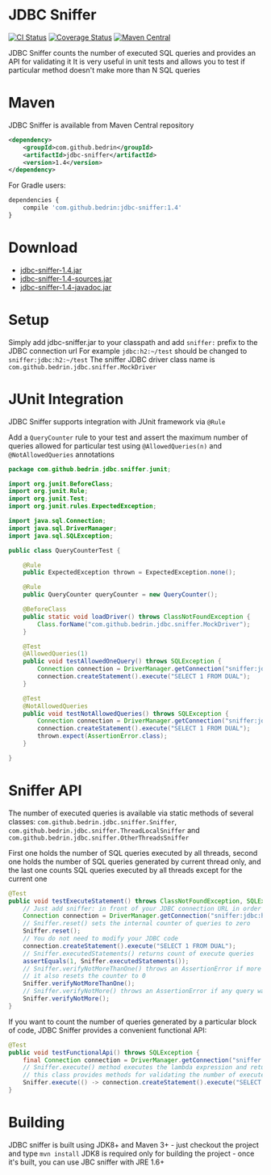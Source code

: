 JDBC Sniffer
============
[![CI Status](https://travis-ci.org/bedrin/jdbc-sniffer.svg?branch=develop)](https://travis-ci.org/bedrin/jdbc-sniffer)
[![Coverage Status](https://coveralls.io/repos/bedrin/jdbc-sniffer/badge.png?branch=master)](https://coveralls.io/r/bedrin/jdbc-sniffer?branch=master)
[![Maven Central](https://maven-badges.herokuapp.com/maven-central/com.github.bedrin/jdbc-sniffer/badge.svg?style=flat)](https://maven-badges.herokuapp.com/maven-central/com.github.bedrin/jdbc-sniffer)

JDBC Sniffer counts the number of executed SQL queries and provides an API for validating it
It is very useful in unit tests and allows you to test if particular method doesn't make more than N SQL queries

Maven
============
JDBC Sniffer is available from Maven Central repository
```xml
<dependency>
    <groupId>com.github.bedrin</groupId>
    <artifactId>jdbc-sniffer</artifactId>
    <version>1.4</version>
</dependency>
```

For Gradle users:
```javascript
dependencies {
    compile 'com.github.bedrin:jdbc-sniffer:1.4'
}
```

Download
============
- [jdbc-sniffer-1.4.jar](https://github.com/bedrin/jdbc-sniffer/releases/download/1.4/jdbc-sniffer-1.4.jar)
- [jdbc-sniffer-1.4-sources.jar](https://github.com/bedrin/jdbc-sniffer/releases/download/1.4/jdbc-sniffer-1.4-sources.jar)
- [jdbc-sniffer-1.4-javadoc.jar](https://github.com/bedrin/jdbc-sniffer/releases/download/1.4/jdbc-sniffer-1.4-javadoc.jar)

Setup
============
Simply add jdbc-sniffer.jar to your classpath and add `sniffer:` prefix to the JDBC connection url
For example `jdbc:h2:~/test` should be changed to `sniffer:jdbc:h2:~/test`
The sniffer JDBC driver class name is `com.github.bedrin.jdbc.sniffer.MockDriver`

JUnit Integration
============
JDBC Sniffer supports integration with JUnit framework via `@Rule`

Add a `QueryCounter` rule to your test and assert the maximum number of queries allowed for particular test using `@AllowedQueries(n)` and `@NotAllowedQueries` annotations

```java
package com.github.bedrin.jdbc.sniffer.junit;

import org.junit.BeforeClass;
import org.junit.Rule;
import org.junit.Test;
import org.junit.rules.ExpectedException;

import java.sql.Connection;
import java.sql.DriverManager;
import java.sql.SQLException;

public class QueryCounterTest {

    @Rule
    public ExpectedException thrown = ExpectedException.none();

    @Rule
    public QueryCounter queryCounter = new QueryCounter();

    @BeforeClass
    public static void loadDriver() throws ClassNotFoundException {
        Class.forName("com.github.bedrin.jdbc.sniffer.MockDriver");
    }

    @Test
    @AllowedQueries(1)
    public void testAllowedOneQuery() throws SQLException {
        Connection connection = DriverManager.getConnection("sniffer:jdbc:h2:~/test", "sa", "sa");
        connection.createStatement().execute("SELECT 1 FROM DUAL");
    }

    @Test
    @NotAllowedQueries
    public void testNotAllowedQueries() throws SQLException {
        Connection connection = DriverManager.getConnection("sniffer:jdbc:h2:~/test", "sa", "sa");
        connection.createStatement().execute("SELECT 1 FROM DUAL");
        thrown.expect(AssertionError.class);
    }

}
```

Sniffer API
============
The number of executed queries is available via static methods of several classes:
`com.github.bedrin.jdbc.sniffer.Sniffer`, `com.github.bedrin.jdbc.sniffer.ThreadLocalSniffer` and `com.github.bedrin.jdbc.sniffer.OtherThreadsSniffer`

First one holds the number of SQL queries executed by all threads, second one holds the number of SQL queries generated by current thread only, and the last one counts SQL queries executed by all threads except for the current one

```java
@Test
public void testExecuteStatement() throws ClassNotFoundException, SQLException {
    // Just add sniffer: in front of your JDBC connection URL in order to enable sniffer
    Connection connection = DriverManager.getConnection("sniffer:jdbc:h2:~/test", "sa", "sa");
    // Sniffer.reset() sets the internal counter of queries to zero
    Sniffer.reset();
    // You do not need to modify your JDBC code
    connection.createStatement().execute("SELECT 1 FROM DUAL");
    // Sniffer.executedStatements() returns count of execute queries
    assertEquals(1, Sniffer.executedStatements());
    // Sniffer.verifyNotMoreThanOne() throws an AssertionError if more than one query was executed;
    // it also resets the counter to 0
    Sniffer.verifyNotMoreThanOne();
    // Sniffer.verifyNotMore() throws an AssertionError if any query was executed
    Sniffer.verifyNotMore();
}
```

If you want to count the number of queries generated by a particular block of code, JDBC Sniffer provides a convenient functional API:
```java
@Test
public void testFunctionalApi() throws SQLException {
    final Connection connection = DriverManager.getConnection("sniffer:jdbc:h2:~/test", "sa", "sa");
    // Sniffer.execute() method executes the lambda expression and returns an instance of RecordedQueries
    // this class provides methods for validating the number of executed queries
    Sniffer.execute(() -> connection.createStatement().execute("SELECT 1 FROM DUAL")).verifyNotMoreThanOne();
}
```


Building
============
JDBC sniffer is built using JDK8+ and Maven 3+ - just checkout the project and type `mvn install`
JDK8 is required only for building the project - once it's built, you can use JBC sniffer with JRE 1.6+
